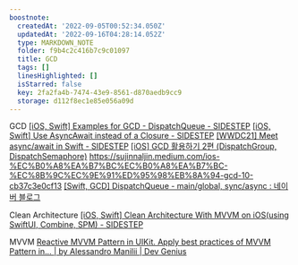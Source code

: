 ```yaml
---
boostnote:
  createdAt: '2022-09-05T00:52:34.050Z'
  updatedAt: '2022-09-16T04:28:14.052Z'
  type: MARKDOWN_NOTE
  folder: f9b4c2c416b7c9c01097
  title: GCD
  tags: []
  linesHighlighted: []
  isStarred: false
  key: 2fa2fa4b-7474-43e9-8561-d870aedb9cc9
  storage: d112f8ec1e85e056a09d
---
```


GCD
[[iOS, Swift] Examples for GCD - DispatchQueue - SIDESTEP](https://tigi44.github.io/ios/iOS,-Swift-Examples-for-GCD-DispatchQueue/#async-in-a-serialqueue)
[[iOS, Swift] Use AsyncAwait instead of a Closure - SIDESTEP](https://tigi44.github.io/ios/iOS,-Swift-Use-AsyncAwait-instead-of-a-closure/)
[[WWDC21] Meet async/await in Swift - SIDESTEP](https://tigi44.github.io/wwdc21/WWDC21-Meet-asyncawait-in-Swift/)
[[iOS] GCD 활용하기 2편 (DispatchGroup, DispatchSemaphore)](https://onelife2live.tistory.com/5)
https://sujinnaljin.medium.com/ios-%EC%B0%A8%EA%B7%BC%EC%B0%A8%EA%B7%BC-%EC%8B%9C%EC%9E%91%ED%95%98%EB%8A%94-gcd-10-cb37c3e0cf13
[[Swift, GCD] DispatchQueue - main/global, sync/async : 네이버 블로그](https://m.blog.naver.com/hobin1019/221616358362)

Clean Architecture
[[iOS, Swift] Clean Architecture With MVVM on iOS(using SwiftUI, Combine, SPM) - SIDESTEP](https://tigi44.github.io/ios/iOS,-Swift-Clean-Architecture-with-MVVM-DesignPattern-on-iOS/)

MVVM
[Reactive MVVM Pattern in UIKit. Apply best practices of MVVM Pattern in… \| by Alessandro Manilii | Dev Genius](https://medium.com/dev-genius/reactive-mvvm-pattern-in-uikit-30dde1574b6b)
